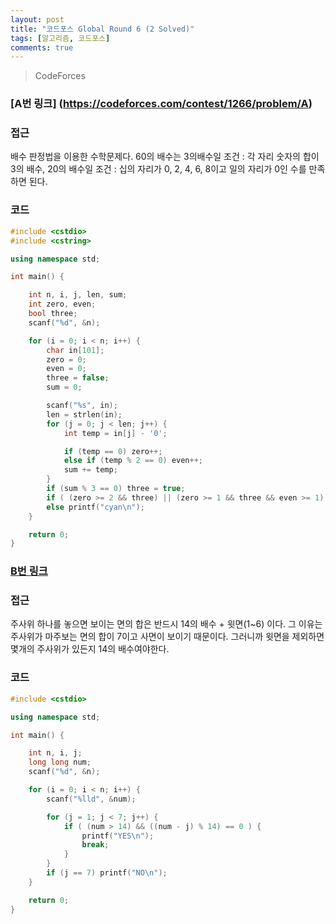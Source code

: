 ```yaml
---
layout: post
title: "코드포스 Global Round 6 (2 Solved)"
tags: [알고리즘, 코드포스]
comments: true
---
```


> CodeForces  

### [A번 링크] (https://codeforces.com/contest/1266/problem/A)  

### 접근  
배수 판정법을 이용한 수학문제다. 60의 배수는 3의배수일 조건 : 각 자리 숫자의 합이 3의 배수, 20의 배수일 조건 : 십의 자리가 0, 2, 4, 6, 8이고 일의 자리가 0인 수를 만족하면 된다.

### 코드  
~~~c++
#include <cstdio>
#include <cstring>

using namespace std;

int main() {

    int n, i, j, len, sum;
    int zero, even;
    bool three;
    scanf("%d", &n);

    for (i = 0; i < n; i++) {
        char in[101];
        zero = 0;
        even = 0;
        three = false;
        sum = 0;

        scanf("%s", in);
        len = strlen(in);
        for (j = 0; j < len; j++) {
            int temp = in[j] - '0';

            if (temp == 0) zero++;
            else if (temp % 2 == 0) even++;
            sum += temp;
        }
        if (sum % 3 == 0) three = true;
        if ( (zero >= 2 && three) || (zero >= 1 && three && even >= 1)) printf("red\n");
        else printf("cyan\n");
    }

    return 0;
}
~~~

### [B번 링크](https://codeforces.com/contest/1266/problem/B)  

### 접근  
주사위 하나를 놓으면 보이는 면의 합은 반드시 14의 배수 + 윗면(1~6) 이다. 그 이유는 주사위가 마주보는 면의 합이 7이고 사면이 보이기 때문이다. 그러니까 윗면을 제외하면 몇개의 주사위가 있든지 14의 배수여야한다.  

### 코드  
~~~c++
#include <cstdio>

using namespace std;

int main() {

    int n, i, j;
    long long num;
    scanf("%d", &n);

    for (i = 0; i < n; i++) {
        scanf("%lld", &num);

        for (j = 1; j < 7; j++) {
            if ( (num > 14) && ((num - j) % 14) == 0 ) {
                printf("YES\n");
                break;
            }
        }
        if (j == 7) printf("NO\n");
    }

    return 0;
}
~~~

